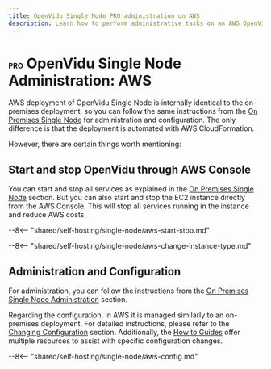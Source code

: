 ```yaml
---
title: OpenVidu Single Node PRO administration on AWS
description: Learn how to perform administrative tasks on an AWS OpenVidu Single Node PRO deployment
---
```


# <span class="openvidu-tag openvidu-pro-tag" style="font-size: .5em">PRO</span> OpenVidu Single Node Administration: AWS

AWS deployment of OpenVidu Single Node is internally identical to the on-premises deployment, so you can follow the same instructions from the [On Premises Single Node](../on-premises/admin-pro.md) for administration and configuration. The only difference is that the deployment is automated with AWS CloudFormation.

However, there are certain things worth mentioning:

## Start and stop OpenVidu through AWS Console

You can start and stop all services as explained in the [On Premises Single Node](../on-premises/admin-pro.md#starting-stopping-and-restarting-openvidu) section. But you can also start and stop the EC2 instance directly from the AWS Console. This will stop all services running in the instance and reduce AWS costs.

--8<-- "shared/self-hosting/single-node/aws-start-stop.md"

--8<-- "shared/self-hosting/single-node/aws-change-instance-type.md"

## Administration and Configuration

For administration, you can follow the instructions from the [On Premises Single Node Administration](../on-premises/admin-pro.md) section.

Regarding the configuration, in AWS it is managed similarly to an on-premises deployment. For detailed instructions, please refer to the [Changing Configuration](../../configuration/changing-config.md) section. Additionally, the [How to Guides](../../how-to-guides/index.md) offer multiple resources to assist with specific configuration changes.

--8<-- "shared/self-hosting/single-node/aws-config.md"
